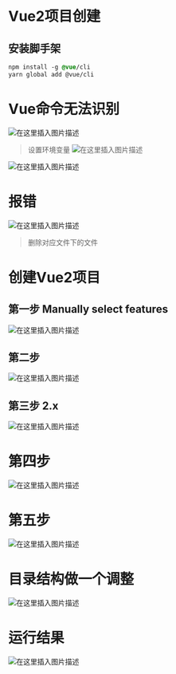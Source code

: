 # Vue2项目创建

## 安装脚手架

```css
npm install -g @vue/cli
yarn global add @vue/cli
```

# Vue命令无法识别

![在这里插入图片描述](https://p3-juejin.byteimg.com/tos-cn-i-k3u1fbpfcp/2e58b0276f20459fb576ff9d995b8a38~tplv-k3u1fbpfcp-jj-mark:0:0:0:0:q75.image#?w=1213\&h=187\&s=29926\&e=png\&b=181818)

> 设置环境变量
> ![在这里插入图片描述](https://p3-juejin.byteimg.com/tos-cn-i-k3u1fbpfcp/4b406175197d4f268c822f5ab717d454~tplv-k3u1fbpfcp-jj-mark:0:0:0:0:q75.image#?w=778\&h=496\&s=20496\&e=png\&b=f9f9f9)

![在这里插入图片描述](https://p3-juejin.byteimg.com/tos-cn-i-k3u1fbpfcp/a7d2ea32c1ff420bb9ee37caaf5f210f~tplv-k3u1fbpfcp-jj-mark:0:0:0:0:q75.image#?w=573\&h=52\&s=5339\&e=png\&b=181818)

# 报错

![在这里插入图片描述](https://p3-juejin.byteimg.com/tos-cn-i-k3u1fbpfcp/3511c5ea1f8948d49c90aefea64390fa~tplv-k3u1fbpfcp-jj-mark:0:0:0:0:q75.image#?w=1162\&h=130\&s=23866\&e=png\&b=181818)

> 删除对应文件下的文件

# 创建Vue2项目

## 第一步 Manually select features

![在这里插入图片描述](https://p3-juejin.byteimg.com/tos-cn-i-k3u1fbpfcp/d2ce2d96a11346819c7fb28e93e397af~tplv-k3u1fbpfcp-jj-mark:0:0:0:0:q75.image#?w=513\&h=178\&s=14235\&e=png\&b=181818)

## 第二步

![在这里插入图片描述](https://p3-juejin.byteimg.com/tos-cn-i-k3u1fbpfcp/0967f769d7514757b224410a07082fea~tplv-k3u1fbpfcp-jj-mark:0:0:0:0:q75.image#?w=514\&h=268\&s=20977\&e=png\&b=181818)

## 第三步 2.x

![在这里插入图片描述](https://p3-juejin.byteimg.com/tos-cn-i-k3u1fbpfcp/f1f30d5220e2422e8f7ae6dcb3d67887~tplv-k3u1fbpfcp-jj-mark:0:0:0:0:q75.image#?w=852\&h=153\&s=14033\&e=png\&b=181818)

# 第四步

![在这里插入图片描述](https://p3-juejin.byteimg.com/tos-cn-i-k3u1fbpfcp/908cb35c3d794c809d58e9618d8e6d56~tplv-k3u1fbpfcp-jj-mark:0:0:0:0:q75.image#?w=1108\&h=240\&s=32641\&e=png\&b=181818)

# 第五步

![在这里插入图片描述](https://p3-juejin.byteimg.com/tos-cn-i-k3u1fbpfcp/ecd30fa561c34c149820747eff5d2072~tplv-k3u1fbpfcp-jj-mark:0:0:0:0:q75.image#?w=1159\&h=270\&s=42725\&e=png\&b=181818)

# 目录结构做一个调整

![在这里插入图片描述](https://p3-juejin.byteimg.com/tos-cn-i-k3u1fbpfcp/90c1488a003447018c2b747af25768d1~tplv-k3u1fbpfcp-jj-mark:0:0:0:0:q75.image#?w=418\&h=576\&s=35792\&e=png\&b=181818)

# 运行结果

![在这里插入图片描述](https://p3-juejin.byteimg.com/tos-cn-i-k3u1fbpfcp/72bbd68f274041c89fcae454b0bf669e~tplv-k3u1fbpfcp-jj-mark:0:0:0:0:q75.image#?w=415\&h=171\&s=5123\&e=png\&b=ffffff)
